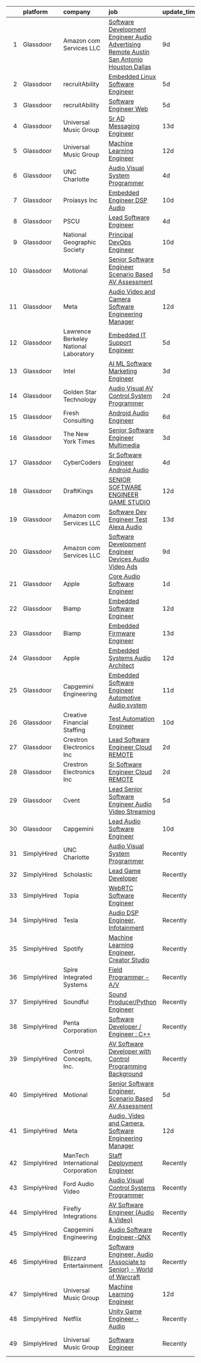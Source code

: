 

|    | platform    | company                               | job                                                                                                                                                                                                                                                                                                                                                                                                                                                                                                                                                                                                                                                                                                                                                                                                                                                                                                                                                                                                                                                                                                                                                                                                                                                                                                                                                                                                                                                                                       | update_time   | location                   |
|---:|:------------|:--------------------------------------|:------------------------------------------------------------------------------------------------------------------------------------------------------------------------------------------------------------------------------------------------------------------------------------------------------------------------------------------------------------------------------------------------------------------------------------------------------------------------------------------------------------------------------------------------------------------------------------------------------------------------------------------------------------------------------------------------------------------------------------------------------------------------------------------------------------------------------------------------------------------------------------------------------------------------------------------------------------------------------------------------------------------------------------------------------------------------------------------------------------------------------------------------------------------------------------------------------------------------------------------------------------------------------------------------------------------------------------------------------------------------------------------------------------------------------------------------------------------------------------------|:--------------|:---------------------------|
|  1 | Glassdoor   | Amazon com Services LLC               | [Software Development Engineer  Audio Advertising   Remote   Austin  San Antonio  Houston  Dallas](https://www.glassdoor.com/partner/jobListing.htm?pos=109&ao=1136043&s=58&guid=00000182a0494251bbe1fdfd99be1baa&src=GD_JOB_AD&t=SR&vt=w&cs=1_7b098bf2&cb=1660546532297&jobListingId=1008054950380&jrtk=3-0-1gag4igk2joq1801-1gag4igkiii32800-2572665231379516-)                                                                                                                                                                                                                                                                                                                                                                                                                                                                                                                                                                                                                                                                                                                                                                                                                                                                                                                                                                                                                                                                                                                         | 9d            | Austin, TX                 |
|  2 | Glassdoor   | recruitAbility                        | [Embedded Linux Software Engineer](https://www.glassdoor.com/partner/jobListing.htm?pos=102&ao=1110586&s=58&guid=00000182a0494251bbe1fdfd99be1baa&src=GD_JOB_AD&t=SR&vt=w&ea=1&cs=1_4a4af821&cb=1660546532296&jobListingId=1008063672236&cpc=6945AE2F4B03E059&jrtk=3-0-1gag4igk2joq1801-1gag4igkiii32800-20b668dc1ae88192--6NYlbfkN0CGG9KWCDlpnNsyBDyIiP_Q0811kl3MMa1wmNp0I1WtkTaTZU1gJWaiKEGe9oYuZ3BrFcy8quIdBSen6KJ_onIK8pbJsLIDyEJX8Se3ID4cI9h7M8puQuI2vtJgxWAIiS6spDjW7wnlm2VCv0lrml4GUqe8ZLj3N0KKprhGYFrL2_-8BuG1rXdnfy4qSCL5BhQYFBPHovjzMviZQ-5oFAPr0xygr2aUmbXDXVMweUpaAOnlRqS4JjzdwvVqdKiPsrp-Mhob-UqC95MR_aZwsR63pszFN9JizEHnCv0Q45lReUL59Y_mfob0a0WNLJs08Kf1FA8cEflxy3QhDQ05-qtQqC-_aoLL_jl29p2UOS8n1OkQ89n_coqqMImnZA0Y-y2xLpGCViv1I8j0EeUI0b5EBMOzDKOXX1U8rrKwO1ZKx_4Sdc8Yf_ICV8_u8qqrzNUTDmelVFVRtsZ6qrU_eCmA-Tj9rS6iaIy6DluLYvetazmruSTRPR18GQIDw7swPBLOrX-8mKN-BqYSUJelFDZD)                                                                                                                                                                                                                                                                                                                                                                                                                                                                                                                                                                                               | 5d            | Anaheim, CA                |
|  3 | Glassdoor   | recruitAbility                        | [Software Engineer  Web](https://www.glassdoor.com/partner/jobListing.htm?pos=107&ao=1110586&s=58&guid=00000182a0494251bbe1fdfd99be1baa&src=GD_JOB_AD&t=SR&vt=w&ea=1&cs=1_a2e8e098&cb=1660546532297&jobListingId=1008063672247&cpc=FA84DF7EA1EC2398&jrtk=3-0-1gag4igk2joq1801-1gag4igkiii32800-d986a5539c5e4efb--6NYlbfkN0CGG9KWCDlpnNsyBDyIiP_Q0811kl3MMa1wmNp0I1WtkTaTZU1gJWaiKEGe9oYuZ3BrFcy8quIdBY9YNXdfhhs0-nQm6nRVWCPWx-rAttttrDW0FhfR1GmTjnR8AX6x2PebtC981LghSRadqrq62swt7-lXgMYUzs06FSSDmzUmxtOln4urjO_M4OEYva0xSpvIjQEFb-HZ90lbr8y2WUYsdXQYzbs1ePaGZYhbjwRt8F9krOHm63ldf-p0C3IVXfe9AKkpd9PgEZTHnAFbLajLSRYLEThOtsmvM0JpBnwop39MqXYekVdd3gveid4CAJRxtZwRA4-RSG3389cLQROig8eMQpoG17fTxpeEYDeJ-7KQdtb29B_6ZJY563SWa4gh1Z1CAqtv-j-Vkn8NmLGq2SDc0X6Xr81ZfiOz8XeZy7V9MjU-LFvrNvQHFnWg6Ur0turJjhhBtfCKIrJgf1DxHR_G-KTFI5Ef1jiFj4aGmmWBtPrn2zVxIyo9Ub1UAV5_7vjEu0LfvQ%3D%3D)                                                                                                                                                                                                                                                                                                                                                                                                                                                                                                                                                                                                             | 5d            | Anaheim, CA                |
|  4 | Glassdoor   | Universal Music Group                 | [Sr  AD   Messaging Engineer](https://www.glassdoor.com/partner/jobListing.htm?pos=125&ao=1136043&s=58&guid=00000182a0494251bbe1fdfd99be1baa&src=GD_JOB_AD&t=SR&vt=w&cs=1_1ab5c5cd&cb=1660546532298&jobListingId=1008046222380&jrtk=3-0-1gag4igk2joq1801-1gag4igkiii32800-1842bdc6e053304f-)                                                                                                                                                                                                                                                                                                                                                                                                                                                                                                                                                                                                                                                                                                                                                                                                                                                                                                                                                                                                                                                                                                                                                                                              | 13d           | Remote                     |
|  5 | Glassdoor   | Universal Music Group                 | [Machine Learning Engineer](https://www.glassdoor.com/partner/jobListing.htm?pos=121&ao=1136043&s=58&guid=00000182a0494251bbe1fdfd99be1baa&src=GD_JOB_AD&t=SR&vt=w&cs=1_18966868&cb=1660546532298&jobListingId=1008048376434&jrtk=3-0-1gag4igk2joq1801-1gag4igkiii32800-37c3bc3a8c627dd4-)                                                                                                                                                                                                                                                                                                                                                                                                                                                                                                                                                                                                                                                                                                                                                                                                                                                                                                                                                                                                                                                                                                                                                                                                | 12d           | Charlotte, NC              |
|  6 | Glassdoor   | UNC Charlotte                         | [Audio Visual System Programmer](https://www.glassdoor.com/partner/jobListing.htm?pos=111&ao=1136043&s=58&guid=00000182a0494251bbe1fdfd99be1baa&src=GD_JOB_AD&t=SR&vt=w&cs=1_d365d04f&cb=1660546532297&jobListingId=1008065131561&jrtk=3-0-1gag4igk2joq1801-1gag4igkiii32800-ad6ecd3402b8078f-)                                                                                                                                                                                                                                                                                                                                                                                                                                                                                                                                                                                                                                                                                                                                                                                                                                                                                                                                                                                                                                                                                                                                                                                           | 4d            | Charlotte, NC              |
|  7 | Glassdoor   | Proiasys Inc                          | [Embedded Engineer   DSP  Audio](https://www.glassdoor.com/partner/jobListing.htm?pos=118&ao=1136043&s=58&guid=00000182a0494251bbe1fdfd99be1baa&src=GD_JOB_AD&t=SR&vt=w&ea=1&cs=1_472c87be&cb=1660546532298&jobListingId=1008053743875&jrtk=3-0-1gag4igk2joq1801-1gag4igkiii32800-659437cdbef56ec9-)                                                                                                                                                                                                                                                                                                                                                                                                                                                                                                                                                                                                                                                                                                                                                                                                                                                                                                                                                                                                                                                                                                                                                                                      | 10d           | Framingham, MA             |
|  8 | Glassdoor   | PSCU                                  | [Lead Software Engineer](https://www.glassdoor.com/partner/jobListing.htm?pos=130&ao=1136043&s=58&guid=00000182a0494251bbe1fdfd99be1baa&src=GD_JOB_AD&t=SR&vt=w&cs=1_e3c21051&cb=1660546532299&jobListingId=1008065561221&jrtk=3-0-1gag4igk2joq1801-1gag4igkiii32800-74e09896b9eb3988-)                                                                                                                                                                                                                                                                                                                                                                                                                                                                                                                                                                                                                                                                                                                                                                                                                                                                                                                                                                                                                                                                                                                                                                                                   | 4d            | Remote                     |
|  9 | Glassdoor   | National Geographic Society           | [Principal DevOps Engineer](https://www.glassdoor.com/partner/jobListing.htm?pos=119&ao=1136043&s=58&guid=00000182a0494251bbe1fdfd99be1baa&src=GD_JOB_AD&t=SR&vt=w&cs=1_426124ae&cb=1660546532298&jobListingId=1008053658785&jrtk=3-0-1gag4igk2joq1801-1gag4igkiii32800-a115417848ccf36f-)                                                                                                                                                                                                                                                                                                                                                                                                                                                                                                                                                                                                                                                                                                                                                                                                                                                                                                                                                                                                                                                                                                                                                                                                | 10d           | Washington, DC             |
| 10 | Glassdoor   | Motional                              | [Senior Software Engineer  Scenario Based AV Assessment](https://www.glassdoor.com/partner/jobListing.htm?pos=112&ao=1136043&s=58&guid=00000182a0494251bbe1fdfd99be1baa&src=GD_JOB_AD&t=SR&vt=w&ea=1&cs=1_1289c7b9&cb=1660546532297&jobListingId=1008062932445&jrtk=3-0-1gag4igk2joq1801-1gag4igkiii32800-6e4653a31265e01a-)                                                                                                                                                                                                                                                                                                                                                                                                                                                                                                                                                                                                                                                                                                                                                                                                                                                                                                                                                                                                                                                                                                                                                              | 5d            | Boston, MA                 |
| 11 | Glassdoor   | Meta                                  | [Audio  Video and Camera  Software Engineering Manager](https://www.glassdoor.com/partner/jobListing.htm?pos=104&ao=1110586&s=58&guid=00000182a0494251bbe1fdfd99be1baa&src=GD_JOB_AD&t=SR&vt=w&cs=1_f9ba8da2&cb=1660546532296&jobListingId=1008048424140&cpc=E773D000C9BC26FA&jrtk=3-0-1gag4igk2joq1801-1gag4igkiii32800-2f3e3f080289ccc8--6NYlbfkN0DYl4UJW4r1Vl7FEn6T9F-rD9lpC-0oMJVSiWjK_MGUd8e8cHXcpv6KPyjLHZEfqkUkuW4FeZdGHDOYIbKXpOVzpgHYmd0Mdxqbqr9bWX3wOX-YPwUGzzOCVebAPW5gJCa7KI4uayUPCSFg0Fa9x7a0yOW_XMVHtA9I4R6GFxvKRwny0T-wmqiD_LqxCY-RiiWyToTyJ-sfhwucdpqG7wke4YCg6Z8p0L7lyYFHeUX-Eploy22-aWtDD7P1wkPl97cIwbqnbIgLpqmSTWq_Vd7s7Bp6wWNVboJeiYrMgQUhobZ2xD6U0yiS6CAT_YtrclM0MRtXjNPEjXAGQZlgOyxqPagVsW8RtQnGDW7nMeRvluZveHpUGSVJLzJ3DH671geLxbkC5PBAbtnB1gyNr_B52FkHmuzfXItwo3bT4xc8rZRdHC9lAo8SO2mMk58t3eLl726ACGfiFGfzsS4Bw0WW1kSKaBJJXy0PR4Ccu3c05nE364tNEfX04AfTHUb76Qc28MPGsj3gRgwNr8otJFGJ5f5HNgdf466H0tl6q7MY5kbLMF1-u50x9UnUPmnvEAifJsJ8P67tGcDqF61KMUNchy4ekCT4jScx4x1tnsMI17Yhto9uCVtZfdU310MfP484fJpyMHiKWegPlrVBGjGvixj3RHbNnjNuPvpniRQFInrj4XocCot1yQeoR_i1LW7P2fxMeZ-nDthxL1ZZ3DA5CQftPgFRcc6lL5pv2KsEaxi2Lsg9E9r-M2GsB_ZOy_P-3BcWlY-Ay1BdNorpT7uaAEZM_DDoDSDIP05L6lrXk0iamoKZUN2amigw2IWSWk80dQBV5lJl3MJx7QpB2ktp3swOwfQrLjwm5HJFvVSNnpannlcsUOE9qZnE0NyfTsFA-_a0l-4E8coU6neqdBrKBfBT0fYqWa9BQcj2ztf0o15jHdMrJg-wnkR_bVbDOuZUtDQqgWaCD6Vq_lINPuUGdiR6qRt_RX1fTkIRJkjr_Y623Quqq5gMADV0nwe-8xMeTSs8uTCMAdomotVWhlJCHeKwMRzx6PQX4OHoqsHDqHv21pKgH-m9rnP9yo3RkII%3D) | 12d           | Burlingame, CA             |
| 12 | Glassdoor   | Lawrence Berkeley National Laboratory | [Embedded IT Support Engineer](https://www.glassdoor.com/partner/jobListing.htm?pos=124&ao=1136043&s=58&guid=00000182a0494251bbe1fdfd99be1baa&src=GD_JOB_AD&t=SR&vt=w&cs=1_4a0f6159&cb=1660546532303&jobListingId=1008063406119&jrtk=3-0-1gag4igk2joq1801-1gag4igkiii32800-8f30c6335ae5fb1d-)                                                                                                                                                                                                                                                                                                                                                                                                                                                                                                                                                                                                                                                                                                                                                                                                                                                                                                                                                                                                                                                                                                                                                                                             | 5d            | San Francisco, CA          |
| 13 | Glassdoor   | Intel                                 | [AI ML Software Marketing Engineer](https://www.glassdoor.com/partner/jobListing.htm?pos=122&ao=1136043&s=58&guid=00000182a0494251bbe1fdfd99be1baa&src=GD_JOB_AD&t=SR&vt=w&cs=1_6f4c6086&cb=1660546532298&jobListingId=1008066597220&jrtk=3-0-1gag4igk2joq1801-1gag4igkiii32800-dde29f6109fef692-)                                                                                                                                                                                                                                                                                                                                                                                                                                                                                                                                                                                                                                                                                                                                                                                                                                                                                                                                                                                                                                                                                                                                                                                        | 3d            | Santa Clara, CA            |
| 14 | Glassdoor   | Golden Star Technology                | [Audio Visual  AV  Control System Programmer](https://www.glassdoor.com/partner/jobListing.htm?pos=114&ao=1136043&s=58&guid=00000182a0494251bbe1fdfd99be1baa&src=GD_JOB_AD&t=SR&vt=w&ea=1&cs=1_2e72f07d&cb=1660546532298&jobListingId=1008069002158&jrtk=3-0-1gag4igk2joq1801-1gag4igkiii32800-5fee3713e3a1e00e-)                                                                                                                                                                                                                                                                                                                                                                                                                                                                                                                                                                                                                                                                                                                                                                                                                                                                                                                                                                                                                                                                                                                                                                         | 2d            | Cerritos, CA               |
| 15 | Glassdoor   | Fresh Consulting                      | [Android Audio Engineer](https://www.glassdoor.com/partner/jobListing.htm?pos=110&ao=1136043&s=58&guid=00000182a0494251bbe1fdfd99be1baa&src=GD_JOB_AD&t=SR&vt=w&ea=1&cs=1_e72105e4&cb=1660546532297&jobListingId=1008061800109&jrtk=3-0-1gag4igk2joq1801-1gag4igkiii32800-5b568fa2ef0fb20a-)                                                                                                                                                                                                                                                                                                                                                                                                                                                                                                                                                                                                                                                                                                                                                                                                                                                                                                                                                                                                                                                                                                                                                                                              | 6d            | Newark, CA                 |
| 16 | Glassdoor   | The New York Times                    | [Senior Software Engineer  Multimedia](https://www.glassdoor.com/partner/jobListing.htm?pos=127&ao=1136043&s=58&guid=00000182a0494251bbe1fdfd99be1baa&src=GD_JOB_AD&t=SR&vt=w&cs=1_e4a63a09&cb=1660546532299&jobListingId=1008067163512&jrtk=3-0-1gag4igk2joq1801-1gag4igkiii32800-35d1d1a3f27230e2-)                                                                                                                                                                                                                                                                                                                                                                                                                                                                                                                                                                                                                                                                                                                                                                                                                                                                                                                                                                                                                                                                                                                                                                                     | 3d            | New York, NY               |
| 17 | Glassdoor   | CyberCoders                           | [Sr  Software Engineer   Android Audio](https://www.glassdoor.com/partner/jobListing.htm?pos=108&ao=1110586&s=58&guid=00000182a0494251bbe1fdfd99be1baa&src=GD_JOB_AD&t=SR&vt=w&ea=1&cs=1_5da74ba3&cb=1660546532297&jobListingId=1008065501000&cpc=2CAED5C921A5F994&jrtk=3-0-1gag4igk2joq1801-1gag4igkiii32800-005493c501550296--6NYlbfkN0CpFJQzrgRR8WqXWK1qKKEqALWJw739KlKqr2H-MSI4eoBlI4EFrmor2FYZMP3muM0eNtLtTzK2zUNxEsqhsyaK76nfT5Z8z9wN24fycpWfG36V3rZwadsoSxLL5R3LOqsU8TBjnJPSaTA0unVipw8p0yGmc22VHrj9N4ywhqTgevaiK2JRMHAL1623sNAzM5Chg0xVXnTLYyz5LU-QFqV_F2fgWk5Ri8kTuWOukQbw8BUhB6jyUVqU1MGE9o3KCcAJ7yZTHGct_Z7nI4p_fIZELBbvDNbn0kRsgxN2hLgvQvSmBScMxy7lnKzbmmB-FDhGAwRxfcR-c13r-lwWe9i1yhFzy0jZxAvTWCTNMcDmoZ8tmL77oyu300f7hUuvjmHw44mXGboLVUA_tYIWDHWiNL0WlE8hUcWVhQ5b4rpWwygW84N4BrfQjtLTOPtVxno217sGt4dccYvycEWOnILoxMfhX9MFstgBX2J8ZgjV4oKJBO_ySe3Qexa_jSZU83nVO3G7fIG0CZUHANP7YGsg0pATpy4bCvmUh6-Cs7A-yKGmHo8WtHdqs9PxWP_dqxjN2PgU098RzAyybUkbBGLCiDknTm7hmtj1b4mRUpmnhd6FuSfdfo_QAxLJtJAWOZwbRlocQzGUctLoVAiVe_xpEeK9wFsJUvx3fAJT0bCLWh6TWK-oQYEyBxBqcFzYKOqXjRdgeA9_6KkvmTknQzyUfuqcP4AVjL25Us2u5H4RXEiWS3X8SHklJyeZQYeraVv2WbApze3CHtP5W3kiI596s-WisgS0YFYKB0gURj-vbo6ftK-gW-knP0Y0vF-CjePFlrKGtb7V7khlL-KD6P3Kb0TZQLzsKosOWNsXJYmrUF7vIyr6mNMuP7dj60yo7yf3HoHMuA39DJDYag__EOl72k0oDb1kUNu5enGvcolh21Mc_IvK-9POHJxKXIH_BLOhDbHp5XsR-up0hSjLzTURUYk6Gxy11RU%3D)                                                                                                            | 4d            | Encinitas, CA              |
| 18 | Glassdoor   | DraftKings                            | [SENIOR SOFTWARE ENGINEER  GAME STUDIO](https://www.glassdoor.com/partner/jobListing.htm?pos=115&ao=1136043&s=58&guid=00000182a0494251bbe1fdfd99be1baa&src=GD_JOB_AD&t=SR&vt=w&cs=1_59b02da8&cb=1660546532298&jobListingId=1008048373991&jrtk=3-0-1gag4igk2joq1801-1gag4igkiii32800-8010c6c0a1f1150a-)                                                                                                                                                                                                                                                                                                                                                                                                                                                                                                                                                                                                                                                                                                                                                                                                                                                                                                                                                                                                                                                                                                                                                                                    | 12d           | Remote                     |
| 19 | Glassdoor   | Amazon com Services LLC               | [Software Dev Engineer   Test  Alexa Audio](https://www.glassdoor.com/partner/jobListing.htm?pos=117&ao=1136043&s=58&guid=00000182a0494251bbe1fdfd99be1baa&src=GD_JOB_AD&t=SR&vt=w&cs=1_d37e54fc&cb=1660546532298&jobListingId=1008045134130&jrtk=3-0-1gag4igk2joq1801-1gag4igkiii32800-5b4696b182f58ad9-)                                                                                                                                                                                                                                                                                                                                                                                                                                                                                                                                                                                                                                                                                                                                                                                                                                                                                                                                                                                                                                                                                                                                                                                | 13d           | Sunnyvale, CA              |
| 20 | Glassdoor   | Amazon com Services LLC               | [Software Development Engineer   Devices  Audio  Video Ads](https://www.glassdoor.com/partner/jobListing.htm?pos=113&ao=1136043&s=58&guid=00000182a0494251bbe1fdfd99be1baa&src=GD_JOB_AD&t=SR&vt=w&cs=1_02ce6477&cb=1660546532297&jobListingId=1008054960608&jrtk=3-0-1gag4igk2joq1801-1gag4igkiii32800-cf048f911824d4c2-)                                                                                                                                                                                                                                                                                                                                                                                                                                                                                                                                                                                                                                                                                                                                                                                                                                                                                                                                                                                                                                                                                                                                                                | 9d            | New York, NY               |
| 21 | Glassdoor   | Apple                                 | [Core Audio Software Engineer](https://www.glassdoor.com/partner/jobListing.htm?pos=101&ao=1110586&s=58&guid=00000182a0494251bbe1fdfd99be1baa&src=GD_JOB_AD&t=SR&vt=w&cs=1_27b0b369&cb=1660546532295&jobListingId=1008069556295&cpc=8795CF9063CD573D&jrtk=3-0-1gag4igk2joq1801-1gag4igkiii32800-f811c2ac76f63d3a--6NYlbfkN0BvKrLyj5gPmtZO9T8euul8TCxuuKNOtzRJOomxnwSEodTz2Bc-sPZlt2Zgji_QUXEREEbromZ6UKUu8r0jSTNe4rvlMAybxKtCWyr5IuYPiG79I3gtLYttJFXnUXTMVpNVcxTVGN4huagKqyJO8zIqI0RLPwqpyVK2-AP_uJ9FFXetCxMal67l1svTuiyi0VYw8qUTj7nPl2PGVuMAjMz4KjIv6ZxuyQ6JCUvDeVI2teUefZG1FNU_wVSRmK1HOliO1dyCLOP0nJkBep1gRUzd9NZWZUxuEqm-zeC3dAKbwsKOI2-WO4rXV4WEmIcBMhyChXsQ3t5z-LhdMvZKG1bCYc-dypPy3FRpGLCcK1sn_9f7i2eDaW6uj9Xb-Ls-Szn-mb858dJYikTefgKGa85ME2XibZcwZB1_gzilP8iKj9LNEV6d2gREUgOiAPra2b1sssPTvGSWk3EoP6UdDCwa1gzhIx0qZTPtRl4LD7oMiDG4RWDkImtvYsf5_0CHQ6PkbBzyUHZedWoYcHg6MnfWicGtEsxZYW-KMyPdLVWgPlC7lZ8aXWKxKexqBgJJP1WzHltr-uD3nsh3mCPksxOHa9lNy9DBcDtZIu7mVY3rvHkRrIBfG0ucCTbc4z0MHe103SQoA_ahk5Bm0K9Q0gQOiUNNsVE8k8xKaShcTsHySWS6WYK37O6j7_4LKFDl-Nt3d7T5tNSdvjKtkUeC0UEjJdlbYHg7v4kULH4cL0h1xpUSK45TZBLhJM6UNxrsSuRXVSw_9HoF_6rNMEL2NzPyagn3DGHV8FehgxNh6q2aLIUDR8o8gfmL9PAgWG9m41y1aVlUpD4p6ea4CNxL6rPT1RvYvXQ8fi9rqQF_GFMg4dz8N3g9o8j4afLnQb7peWvJCx2PMjc3mUqM0VULt_EDszGo0HsmQz55IZ53E0MoFHA1FTVaLE-DCffHl6TS6FtE-GG1ZXQEWg%3D%3D)                                                                                                                                            | 1d            | Cupertino, CA              |
| 22 | Glassdoor   | Biamp                                 | [Embedded Software Engineer](https://www.glassdoor.com/partner/jobListing.htm?pos=116&ao=1136043&s=58&guid=00000182a0494251bbe1fdfd99be1baa&src=GD_JOB_AD&t=SR&vt=w&ea=1&cs=1_a9e2bd3b&cb=1660546532298&jobListingId=1008048336018&jrtk=3-0-1gag4igk2joq1801-1gag4igkiii32800-47ff4126e1a03604-)                                                                                                                                                                                                                                                                                                                                                                                                                                                                                                                                                                                                                                                                                                                                                                                                                                                                                                                                                                                                                                                                                                                                                                                          | 12d           | Rochester, NY              |
| 23 | Glassdoor   | Biamp                                 | [Embedded Firmware Engineer](https://www.glassdoor.com/partner/jobListing.htm?pos=129&ao=1136043&s=58&guid=00000182a0494251bbe1fdfd99be1baa&src=GD_JOB_AD&t=SR&vt=w&ea=1&cs=1_59626312&cb=1660546532299&jobListingId=1008046133099&jrtk=3-0-1gag4igk2joq1801-1gag4igkiii32800-9d4bfef64a34b358-)                                                                                                                                                                                                                                                                                                                                                                                                                                                                                                                                                                                                                                                                                                                                                                                                                                                                                                                                                                                                                                                                                                                                                                                          | 13d           | Beaverton, OR              |
| 24 | Glassdoor   | Apple                                 | [Embedded Systems Audio Architect](https://www.glassdoor.com/partner/jobListing.htm?pos=105&ao=1110586&s=58&guid=00000182a0494251bbe1fdfd99be1baa&src=GD_JOB_AD&t=SR&vt=w&cs=1_cf8807a4&cb=1660546532296&jobListingId=1008049134557&cpc=8795CF9063CD573D&jrtk=3-0-1gag4igk2joq1801-1gag4igkiii32800-690c2dd446c4f006--6NYlbfkN0BvKrLyj5gPmtZO9T8euul8TCxuuKNOtzRJOomxnwSEodTz2Bc-sPZlO_uSwsktAeiU4zHegBUZpi8XPw-oxS-goSYRuOFtrHA2dQx3EICNZAM4u9SUnWZ2C7HeU5IEJ_gqpDMuel2quIFnlxzH2btZTH67CRdqcqu7Q-txdmyljXVRsBp8iy6SYbBcfDInjTsar7n_iXDlPkR9_56_Vkkqm4KS_WiPGf_uf4yKLepvtUftfCzf8zvwsp44DbskWVyUTi1laGeyyZ-QUpqfeX-C3trCO4mNNpD4k04_l0Noe7CV7YcrISDd_g0Ptx_FUGhjyzarG9ZFsY685-EBR4h3Z1mjbr0SFxE3lWJn9ud-9jjvaBMzsZuHPNQUnYoTBCx3jLHR1PQjKbGQdMZDINgEfxU50ogeb76xhky2kncdhXFGPA_hnDJ4vW4JbhX34I7DThPvjNhRgoke6CSKYulYe0fx9FvEunUfaSwvZccYMsED4xg4WchTFpN8R7gnzd3qbJZIz_lVI2RdJVxMPpVPCOLDajN1sGXQjdsU_xa8m4Qfsngp0HbrKbTXobuh9ClDPi3ELn4o67FjzEyt5YaCOQo4MJN6eLG7nvotx1WVP_ooDGmjzuIxrPzub7EqlZqi0fOSUvoYbqan8E5EUHweplH_gcPTAyqGEsX0FnlT3S8DIVZPfv7QfjRxzXyomVsSyStBZEV3jzKs_oQvVZF6vdVrqYN_rskh6vK7P4kCPI8q4hcT_syhTE2oM93fZhiLDxwVAWJFRMaP1BA1_zt4bvJn0lflqQ8UPlr8hyTl0u0FPTS16xwKb8lcg1pvL5m4-yKhMTvV9Rb4yS_nqHOw0bof-QWas2q-QBvxDrfhxuKouPdCtExcQRnE-9EBPDrLgame8a8263hx_Jz7HOSfR39ovkYEnD-d8P5JxwREVjN6Qk-i3p-fpt8ZFTi4fPtSNjGNWYDkNs_-bZ6Wskmk)                                                                                                                                    | 12d           | Cupertino, CA              |
| 25 | Glassdoor   | Capgemini Engineering                 | [Embedded Software Engineer   Automotive Audio system](https://www.glassdoor.com/partner/jobListing.htm?pos=106&ao=1110586&s=58&guid=00000182a0494251bbe1fdfd99be1baa&src=GD_JOB_AD&t=SR&vt=w&ea=1&cs=1_3c87f9eb&cb=1660546532296&jobListingId=1008050901838&cpc=F41FEAB56D215062&jrtk=3-0-1gag4igk2joq1801-1gag4igkiii32800-d2a7fc94651a3a99--6NYlbfkN0BCspdfmHAnvlT1rssiZIGnwSyIeFSfDwcI4v3Tox-fJNSROZmCmBM15jLntVkQm2i94JgmDjRbxXiwcRIT9yAQA4e4jW5jzXml4Oj8_7-aSrQrqd52taI-AMc3MoFp-6E-Zda7FjFUdGzfw-29pvvO_-RN8KJzFQNTs8Yq861uxET_4AieVlm7uj7EWgQ_H_Jo65CW0Qq5poxgbHiBoYjthsT2cenVQrOZtS9uIVpiwrtGn9Bf2NLFk1bm4S1daHrjrRdD_NSINdSwsSg6f93ViD64ZfqsA8ZGTqQGevVC2CClsbP_icjHOoQBcgZ681EVS3A8-62f5UDmASld1RWevlWkSs5iIQqAqDCXCcmEvozQ5DrqhkJ0-Bm5V0fDoduhDf4ApnqtOwlrq9uE-FH3upXutL6yejZEjxA1XIqMpKNGzwBQjnhRnaTxNP_Uqr-mzfPD3JODgEDEkdUse9Gt5szBt53O6Xc1aZtuMap7rAIDfPTBJ6L-Ocpkv_dj42j3ZPmALrMwc-JMjv7MQnna9FhgyC_-jmRlcvA4Nasj2Q%3D%3D)                                                                                                                                                                                                                                                                                                                                                                                                                                                                                                                                               | 11d           | Remote                     |
| 26 | Glassdoor   | Creative Financial Staffing           | [Test Automation Engineer](https://www.glassdoor.com/partner/jobListing.htm?pos=103&ao=1110586&s=58&guid=00000182a0494251bbe1fdfd99be1baa&src=GD_JOB_AD&t=SR&vt=w&cs=1_bf2a1342&cb=1660546532295&jobListingId=1008053482771&cpc=BCC169F53084E245&jrtk=3-0-1gag4igk2joq1801-1gag4igkiii32800-c413277a1f0985df--6NYlbfkN0AyIsnDczwcVDFrYpf5kat3hxWjSi6qx3YGCfJB8v0u0oumP9CSZFU3ZuG9qoZpI9cn_0G3OmE7JApLYGdi2RneQYQoutK7DZJoLBHDGNKxEljc37Nd5NOkPmfBgq6nYG5Ba2v6BNhNOxxG2AvrgHgiVPVcWJ-M0yLH6tsIp45tYxa43O8NQ1qAi2RQC3NTYKGTurgpzjCB9ykIBAwXbtvxqz09rMUoppSVDWSYyWtsQu8XTfuSRKIW0RbA6j5hfpuOjHPRFoYvX0wVEdhCIm2sxuj5ndPfX7G4rNLpDAIBXbvkVALeecCbaX_Iu_0dAtHS1HNbWerHBnsaa7DCh1P4JyacbB4BPWzh-8WucFBiGxw5FUQ_-ZojWjtMowTJ_I7XwTV_Sa8LYfFZjGZlS8tvuMz972y2422bWXErcsWatRdlqiFuYK-5mkmcNoigYugMcxUwJn8oZcHLIWWA5UcyTbfkrKVb3klLIjdvSGveh9CqN6zG4VxMaBzWcE8Kiz64hThmpeFGfUmcPv7gbSjCcnav5oVHnDR3u7wXbp2qfV-1YMcfFBsKzXPqdfxOE12v7LuENFrvhWwgbJgKgJ_yOIrQxTGiuul_mbCxBqiz-w%3D%3D)                                                                                                                                                                                                                                                                                                                                                                                                                                                                                                                | 10d           | Grand Rapids, MI           |
| 27 | Glassdoor   | Crestron Electronics Inc              | [Lead Software Engineer  Cloud  REMOTE](https://www.glassdoor.com/partner/jobListing.htm?pos=128&ao=1136043&s=58&guid=00000182a0494251bbe1fdfd99be1baa&src=GD_JOB_AD&t=SR&vt=w&cs=1_00e30928&cb=1660546532303&jobListingId=1008068809671&jrtk=3-0-1gag4igk2joq1801-1gag4igkiii32800-369842e7d6375396-)                                                                                                                                                                                                                                                                                                                                                                                                                                                                                                                                                                                                                                                                                                                                                                                                                                                                                                                                                                                                                                                                                                                                                                                    | 2d            | Plano, TX                  |
| 28 | Glassdoor   | Crestron Electronics Inc              | [Sr  Software Engineer  Cloud  REMOTE](https://www.glassdoor.com/partner/jobListing.htm?pos=123&ao=1136043&s=58&guid=00000182a0494251bbe1fdfd99be1baa&src=GD_JOB_AD&t=SR&vt=w&cs=1_e229f381&cb=1660546532298&jobListingId=1008068809674&jrtk=3-0-1gag4igk2joq1801-1gag4igkiii32800-e3d58a2d7ec064fd-)                                                                                                                                                                                                                                                                                                                                                                                                                                                                                                                                                                                                                                                                                                                                                                                                                                                                                                                                                                                                                                                                                                                                                                                     | 2d            | Plano, TX                  |
| 29 | Glassdoor   | Cvent                                 | [Lead Senior Software Engineer   Audio Video Streaming](https://www.glassdoor.com/partner/jobListing.htm?pos=126&ao=1136043&s=58&guid=00000182a0494251bbe1fdfd99be1baa&src=GD_JOB_AD&t=SR&vt=w&ea=1&cs=1_a031da8e&cb=1660546532303&jobListingId=1008063855167&jrtk=3-0-1gag4igk2joq1801-1gag4igkiii32800-2d2cb4fdc78fe3b1-)                                                                                                                                                                                                                                                                                                                                                                                                                                                                                                                                                                                                                                                                                                                                                                                                                                                                                                                                                                                                                                                                                                                                                               | 5d            | Draper, UT                 |
| 30 | Glassdoor   | Capgemini                             | [Lead Audio Software Engineer](https://www.glassdoor.com/partner/jobListing.htm?pos=120&ao=1136043&s=58&guid=00000182a0494251bbe1fdfd99be1baa&src=GD_JOB_AD&t=SR&vt=w&cs=1_06f3a556&cb=1660546532298&jobListingId=1008052207826&jrtk=3-0-1gag4igk2joq1801-1gag4igkiii32800-3726ae440742c56d-)                                                                                                                                                                                                                                                                                                                                                                                                                                                                                                                                                                                                                                                                                                                                                                                                                                                                                                                                                                                                                                                                                                                                                                                             | 10d           | Detroit, MI                |
| 31 | SimplyHired | UNC Charlotte                         | [Audio Visual System Programmer](https://www.simplyhired.com/job/Upj78yis07GlSqxtHl2Swa1rk5I9aJESGfo3x3Xbyu0DsquRYZkvQw?q=sound+developer)                                                                                                                                                                                                                                                                                                                                                                                                                                                                                                                                                                                                                                                                                                                                                                                                                                                                                                                                                                                                                                                                                                                                                                                                                                                                                                                                                | Recently      | Charlotte, NC              |
| 32 | SimplyHired | Scholastic                            | [Lead Game Developer](https://www.simplyhired.com/job/DTz35nzJgDgVh070S-dwrObT5Rl9sNQdLka6ZUBayi3X1bodL5Wyaw?q=sound+developer)                                                                                                                                                                                                                                                                                                                                                                                                                                                                                                                                                                                                                                                                                                                                                                                                                                                                                                                                                                                                                                                                                                                                                                                                                                                                                                                                                           | Recently      | New York, NY               |
| 33 | SimplyHired | Topia                                 | [WebRTC Software Engineer](https://www.simplyhired.com/job/AUqwZt3325LWwKCv5q6LaQ2a-TSucHSYz9v4e7is2qjDF5-kbUFEmw?q=sound+developer)                                                                                                                                                                                                                                                                                                                                                                                                                                                                                                                                                                                                                                                                                                                                                                                                                                                                                                                                                                                                                                                                                                                                                                                                                                                                                                                                                      | Recently      | Remote                     |
| 34 | SimplyHired | Tesla                                 | [Audio DSP Engineer, Infotainment](https://www.simplyhired.com/job/TCu5dfyQ5a2i0gok_RJeBsz7z7UEdN-bb8A7kWTNNXGdZ-z-ZTi9pQ?q=sound+developer)                                                                                                                                                                                                                                                                                                                                                                                                                                                                                                                                                                                                                                                                                                                                                                                                                                                                                                                                                                                                                                                                                                                                                                                                                                                                                                                                              | Recently      | Palo Alto, CA              |
| 35 | SimplyHired | Spotify                               | [Machine Learning Engineer, Creator Studio](https://www.simplyhired.com/job/bnNu0vH-gWzF7ZFA5MauF5HRIsdYKtxYS3Nir7I-kqV0Thsa5RU5LA?q=sound+developer)                                                                                                                                                                                                                                                                                                                                                                                                                                                                                                                                                                                                                                                                                                                                                                                                                                                                                                                                                                                                                                                                                                                                                                                                                                                                                                                                     | Recently      | New York, NY               |
| 36 | SimplyHired | Spire Integrated Systems              | [Field Programmer - A/V](https://www.simplyhired.com/job/YpXiIqhvPQrEkz1ixQSVqF-TYtRjC-1UTDn8qKPdKcdE_yxcDWBb6A?q=sound+developer)                                                                                                                                                                                                                                                                                                                                                                                                                                                                                                                                                                                                                                                                                                                                                                                                                                                                                                                                                                                                                                                                                                                                                                                                                                                                                                                                                        | Recently      | Troy, MI                   |
| 37 | SimplyHired | Soundful                              | [Sound Producer/Python Engineer](https://www.simplyhired.com/job/fKwTfqRWVzhZJJT6yoybTUB5_pL76wxlddnu6kqy2_naoU7JVaHVBQ?q=sound+developer)                                                                                                                                                                                                                                                                                                                                                                                                                                                                                                                                                                                                                                                                                                                                                                                                                                                                                                                                                                                                                                                                                                                                                                                                                                                                                                                                                | Recently      | Remote                     |
| 38 | SimplyHired | Penta Corporation                     | [Software Developer / Engineer : C++](https://www.simplyhired.com/job/7hPWs7ISz6TD9drMcTujlARTcuqqelxfo4H1vuXi61edl3jRamRR9Q?q=sound+developer)                                                                                                                                                                                                                                                                                                                                                                                                                                                                                                                                                                                                                                                                                                                                                                                                                                                                                                                                                                                                                                                                                                                                                                                                                                                                                                                                           | Recently      | New Orleans, LA            |
| 39 | SimplyHired | Control Concepts, Inc.                | [AV Software Developer with Control Programming Background](https://www.simplyhired.com/job/zf3YnnJDNiC6b0ESIfX1wb6GR5YzneQS6hftmUv4-Y_toUSDhN2jMQ?q=sound+developer)                                                                                                                                                                                                                                                                                                                                                                                                                                                                                                                                                                                                                                                                                                                                                                                                                                                                                                                                                                                                                                                                                                                                                                                                                                                                                                                     | Recently      | Fairfield, NJ              |
| 40 | SimplyHired | Motional                              | [Senior Software Engineer, Scenario Based AV Assessment](https://www.simplyhired.com/job/47aOUYuyblEp7Rcuwmfdm-xEwNvady1QEy6BqDN7VoZM4WLfKr6xIQ?q=sound+developer)                                                                                                                                                                                                                                                                                                                                                                                                                                                                                                                                                                                                                                                                                                                                                                                                                                                                                                                                                                                                                                                                                                                                                                                                                                                                                                                        | 5d            | Boston, MA +1 location     |
| 41 | SimplyHired | Meta                                  | [Audio, Video and Camera, Software Engineering Manager](https://www.simplyhired.com/job/_oYuKuEo9Z3Ea-hjNFMmot2vKQ31oOvI9d1qmQa1ksOPRryB2zToYQ?q=sound+developer)                                                                                                                                                                                                                                                                                                                                                                                                                                                                                                                                                                                                                                                                                                                                                                                                                                                                                                                                                                                                                                                                                                                                                                                                                                                                                                                         | 12d           | Burlingame, CA             |
| 42 | SimplyHired | ManTech International Corporation     | [Staff Deployment Engineer](https://www.simplyhired.com/job/yPDQ9_tPGp_8aufyeI2VJy4oOgwa1eZMATiJXNsYgtEmMWFMC5VaPQ?q=sound+developer)                                                                                                                                                                                                                                                                                                                                                                                                                                                                                                                                                                                                                                                                                                                                                                                                                                                                                                                                                                                                                                                                                                                                                                                                                                                                                                                                                     | Recently      | Patuxent River, MD         |
| 43 | SimplyHired | Ford Audio Video                      | [Audio Visual Control Systems Programmer](https://www.simplyhired.com/job/ODUMDnr-jbO4wywLXiFsmfQ1RZLojrYMgj2soeBx0duJdOugmztMiA?q=sound+developer)                                                                                                                                                                                                                                                                                                                                                                                                                                                                                                                                                                                                                                                                                                                                                                                                                                                                                                                                                                                                                                                                                                                                                                                                                                                                                                                                       | Recently      | Washington, DC             |
| 44 | SimplyHired | Firefly Integrations                  | [AV Software Engineer (Audio & Video)](https://www.simplyhired.com/job/H21sGvOcfz9_B2NPPZzRFe3MlXiiyOeETTTJKoxPpVDVydl3IWmP_Q?q=sound+developer)                                                                                                                                                                                                                                                                                                                                                                                                                                                                                                                                                                                                                                                                                                                                                                                                                                                                                                                                                                                                                                                                                                                                                                                                                                                                                                                                          | Recently      | Middlebury, IN             |
| 45 | SimplyHired | Capgemini Engineering                 | [Audio Software Engineer-QNX](https://www.simplyhired.com/job/PukCn5c0YkczLS9XEUe4tc5PCt4zU0TPuQdkBzKm3vRCDZIU_1rfkQ?q=sound+developer)                                                                                                                                                                                                                                                                                                                                                                                                                                                                                                                                                                                                                                                                                                                                                                                                                                                                                                                                                                                                                                                                                                                                                                                                                                                                                                                                                   | Recently      | Remote                     |
| 46 | SimplyHired | Blizzard Entertainment                | [Software Engineer, Audio (Associate to Senior) - World of Warcraft](https://www.simplyhired.com/job/odcnVPcL4QPACt7wzLJ3Ryp4adGbC-M3fWQGlTNGX7GyvAyEnceQ8w?q=sound+developer)                                                                                                                                                                                                                                                                                                                                                                                                                                                                                                                                                                                                                                                                                                                                                                                                                                                                                                                                                                                                                                                                                                                                                                                                                                                                                                            | Recently      | Irvine, CA                 |
| 47 | SimplyHired | Universal Music Group                 | [Machine Learning Engineer](https://www.simplyhired.com/job/DwKtKIo5HNqRLfPbQAmToa0rRpTro-e6CRaWTwHaFrpwmFXXwTI5yw?q=sound+developer)                                                                                                                                                                                                                                                                                                                                                                                                                                                                                                                                                                                                                                                                                                                                                                                                                                                                                                                                                                                                                                                                                                                                                                                                                                                                                                                                                     | 12d           | Charlotte, NC +2 locations |
| 48 | SimplyHired | Netflix                               | [Unity Game Engineer - Audio](https://www.simplyhired.com/job/ELEu16njbw4eoM7hZqdqom0db5Eja9t4pkcqX1CQallZHl4yUsY02g?q=sound+developer)                                                                                                                                                                                                                                                                                                                                                                                                                                                                                                                                                                                                                                                                                                                                                                                                                                                                                                                                                                                                                                                                                                                                                                                                                                                                                                                                                   | Recently      | Remote                     |
| 49 | SimplyHired | Universal Music Group                 | [Software Engineer](https://www.simplyhired.com/job/X8vM5ByGg_FljyUqsM88yHG3JzJ3SRzNx-qHFdB-z736zddO1MUXuA?q=sound+developer)                                                                                                                                                                                                                                                                                                                                                                                                                                                                                                                                                                                                                                                                                                                                                                                                                                                                                                                                                                                                                                                                                                                                                                                                                                                                                                                                                             | Recently      | Raleigh, NC +2 locations   |